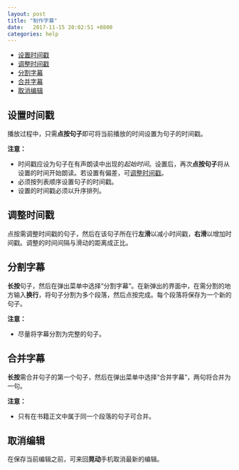 ```yaml
---
layout: post
title: "制作字幕"
date:   2017-11-15 20:02:51 +0800
categories: help
---
```


*   [设置时间戳](#set_timestamp)
*   [调整时间戳](#adjust_timestamp)
*   [分割字幕](#split_lrcs)
*   [合并字幕](#combine_lrcs)
*   [取消编辑](#cancel_lrcs)


<h2 id="set_timestamp">设置时间戳</h2>

播放过程中，只需**点按句子**即可将当前播放的时间设置为句子的时间戳。

**注意：**
*    时间戳应设为句子在有声朗读中出现的*起始时间*。设置后，再次**点按句子**将从设置的时间开始朗读。若设置有偏差，可[调整时间戳](#adjust_timestamp)。
*    必须按列表顺序设置句子的时间戳。
*    设置的时间戳必须以升序排列。

<h2 id="adjust_timestamp">调整时间戳</h2>

点按需调整时间戳的句子，然后在该句子所在行**左滑**以减小时间戳，**右滑**以增加时间戳。调整的时间间隔与滑动的距离成正比。

<h2 id="split_lrcs">分割字幕</h2>

**长按**句子，然后在弹出菜单中选择“分割字幕”。在新弹出的界面中，在需分割的地方输入**换行**，将句子分割为多个段落，然后点按完成。每个段落将保存为一个新的句子。

**注意：**
*    尽量将字幕分割为完整的句子。

<h2 id="combine_lrcs">合并字幕</h2>

**长按**需合并句子的第一个句子，然后在弹出菜单中选择“合并字幕”，两句将合并为一句。

**注意：**
*    只有在书籍正文中属于同一个段落的句子可合并。

<h2 id="cancel_lrcs">取消编辑</h2>

在保存当前编辑之前，可来回**晃动**手机取消最新的编辑。
